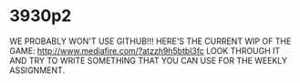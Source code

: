 3930p2
======
WE PROBABLY WON'T USE GITHUB!!!
HERE'S THE CURRENT WIP OF THE GAME:
http://www.mediafire.com/?atzzh9h5btbl3fc
LOOK THROUGH IT AND TRY TO WRITE SOMETHING THAT YOU CAN USE FOR THE WEEKLY ASSIGNMENT.
